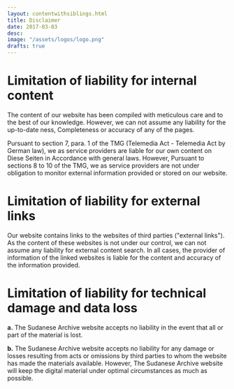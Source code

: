 ```yaml
---
layout: contentwithsiblings.html
title: Disclaimer
date: 2017-03-03
desc:
image: "/assets/logos/logo.png"
drafts: true
---
```



# Limitation of liability for internal content

The content of our website has been compiled with meticulous care and to the best of our knowledge. However, we can not assume any liability for the up-to-date ness, Completeness or accuracy of any of the pages.

Pursuant to section 7, para. 1 of the TMG (Telemedia Act - Telemedia Act by German law), we as service providers are liable for our own content on Diese Seiten in Accordance with general laws. However, Pursuant to sections 8 to 10 of the TMG, we as service providers are not under obligation to monitor external information provided or stored on our website.

# Limitation of liability for external links

Our website contains links to the websites of third parties ("external links"). As the content of these websites is not under our control, we can not assume any liability for external content search. In all cases, the provider of information of the linked websites is liable for the content and accuracy of the information provided.

# Limitation of liability for technical damage and data loss

**a.** The Sudanese Archive website accepts no liability in the event that all or part of the material is lost.

**b.** The Sudanese Archive website accepts no liability for any damage or losses resulting from acts or omissions by third parties to whom the website has made the materials available.
However, The Sudanese Archive website will keep the digital material under optimal circumstances as much as possible.
